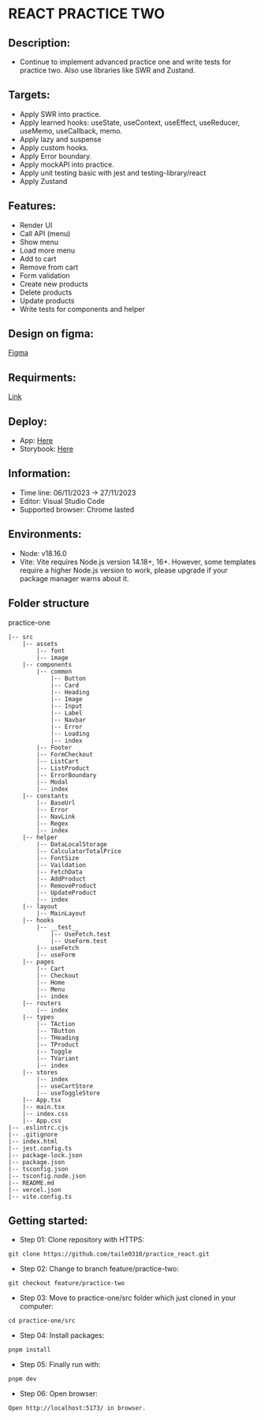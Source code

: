 # REACT PRACTICE TWO

## Description:

- Continue to implement advanced practice one and write tests for practice two. Also use libraries like SWR and Zustand.

## Targets:

- Apply SWR into practice.
- Apply learned hooks: useState, useContext, useEffect, useReducer, useMemo, useCallback, memo.
- Apply lazy and suspense
- Apply custom hooks.
- Apply Error boundary.
- Apply mockAPI into practice.
- Apply unit testing basic with jest and testing-library/react
- Apply Zustand

## Features:

- Render UI
- Call API (menu)
- Show menu
- Load more menu
- Add to cart
- Remove from cart
- Form validation
- Create new products
- Delete products
- Update products
- Write tests for components and helper

## Design on figma:

[Figma](<https://www.figma.com/file/f4UERtJo8ZKzQTsSQ6BX3Z/Restaurant-Website-(Shop)-(Community)?node-id=7%3A23&mode=dev>)

## Requirments:

[Link](https://docs.google.com/document/d/16mqK44TYwOQ_CTbO6kFt70ak-5gIFesOBs9JdFJytyw/edit)

## Deploy:

- App: [Here](https://practice-two-tau.vercel.app/)
- Storybook: [Here](https://practice-react-sepia.vercel.app/?path=/story/components-image--image-rectangle)

## Information:

- Time line: 06/11/2023 -> 27/11/2023
- Editor: Visual Studio Code
- Supported browser: Chrome lasted

## Environments:

- Node: v18.16.0
- Vite: Vite requires Node.js version 14.18+, 16+. However, some templates require a higher Node.js version to work, please upgrade if your package manager warns about it.

## Folder structure

practice-one

```
|-- src
    |-- assets
        |-- font
        |-- image
    |-- components
        |-- common
            |-- Button
            |-- Card
            |-- Heading
            |-- Image
            |-- Input
            |-- Label
            |-- Navbar
            |-- Error
            |-- Loading
            |-- index
        |-- Footer
        |-- FormCheckout
        |-- ListCart
        |-- ListProduct
        |-- ErrorBoundary
        |-- Modal
        |-- index
    |-- constants
        |-- BaseUrl
        |-- Error
        |-- NavLink
        |-- Regex
        |-- index
    |-- helper
        |-- DataLocalStorage
        |-- CalculatorTotalPrice
        |-- FontSize
        |-- Vaildation
        |-- FetchData
        |-- AddProduct
        |-- RemoveProduct
        |-- UpdateProduct
        |-- index
    |-- layout
        |-- MainLayout
    |-- hooks
        |-- __test__
            |-- UseFetch.test
            |-- UseForm.test
        |-- useFetch
        |-- useForm
    |-- pages
        |-- Cart
        |-- Checkout
        |-- Home
        |-- Menu
        |-- index
    |-- routers
        |-- index
    |-- types
        |-- TAction
        |-- TButton
        |-- THeading
        |-- TProduct
        |-- Toggle
        |-- TVariant
        |-- index
    |-- stores
        |-- index
        |-- useCartStore
        |-- useToggleStore
    |-- App.tsx
    |-- main.tsx
    |-- index.css
    |-- App.css
|-- .eslintrc.cjs
|-- .gitignore
|-- index.html
|-- jest.config.ts
|-- package-lock.json
|-- package.json
|-- tsconfig.json
|-- tsconfig.node.json
|-- README.md
|-- vercel.json
|-- vite.config.ts
```

## Getting started:

- Step 01: Clone repository with HTTPS:

```
git clone https://github.com/taile0310/practice_react.git
```

- Step 02: Change to branch feature/practice-two:

```
git checkout feature/practice-two
```

- Step 03: Move to practice-one/src folder which just cloned in your computer:

```
cd practice-one/src
```

- Step 04: Install packages:

```
pnpm install
```

- Step 05: Finally run with:

```
pnpm dev
```

- Step 06: Open browser:

```
Open http://localhost:5173/ in browser.
```
